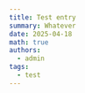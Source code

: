 ```yaml
---
title: Test entry
summary: Whatever
date: 2025-04-18
math: true
authors:
  - admin
tags:
  - test
---
```


